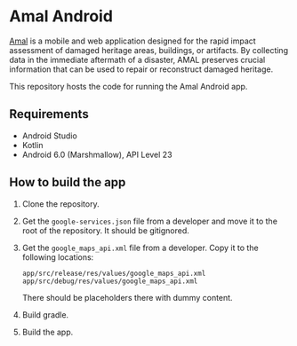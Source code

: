 # Amal Android

[Amal](http://amal.global/) is a mobile and web application designed for the rapid impact assessment of damaged heritage areas, buildings, or artifacts. By collecting data in the immediate aftermath of a disaster, AMAL preserves crucial information that can be used to repair or reconstruct damaged heritage.

This repository hosts the code for running the Amal Android app.

## Requirements

* Android Studio
* Kotlin
* Android 6.0 (Marshmallow), API Level 23

## How to build the app

1. Clone the repository.
2. Get the `google-services.json` file from a developer and move it to the root of the repository. It should be gitignored.
3. Get the `google_maps_api.xml` file from a developer. Copy it to the following locations:

	```
	app/src/release/res/values/google_maps_api.xml
	app/src/debug/res/values/google_maps_api.xml
	```
	There should be placeholders there with dummy content.
4. Build gradle.
5. Build the app.

